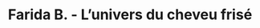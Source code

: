 ---
title: "Farida B. - L’univers du cheveu frisé"
url: /paris/farida-b-lunivers-du-cheveu-frise/
shop: coiffeur
---